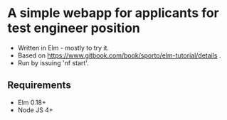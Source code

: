 # A simple webapp for applicants for test engineer position

 * Written in Elm - mostly to try it.
 * Based on https://www.gitbook.com/book/sporto/elm-tutorial/details .
 * Run by issuing 'nf start'.

## Requirements
 * Elm 0.18+
 * Node JS 4+
